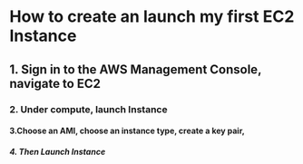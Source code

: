 # How to create an launch my first EC2 Instance
## 1. Sign in to the AWS Management Console, navigate to EC2
### 2. Under compute, launch Instance
#### 3.Choose an AMI, choose an instance type, create a key pair, 
##### 4. Then Launch Instance
